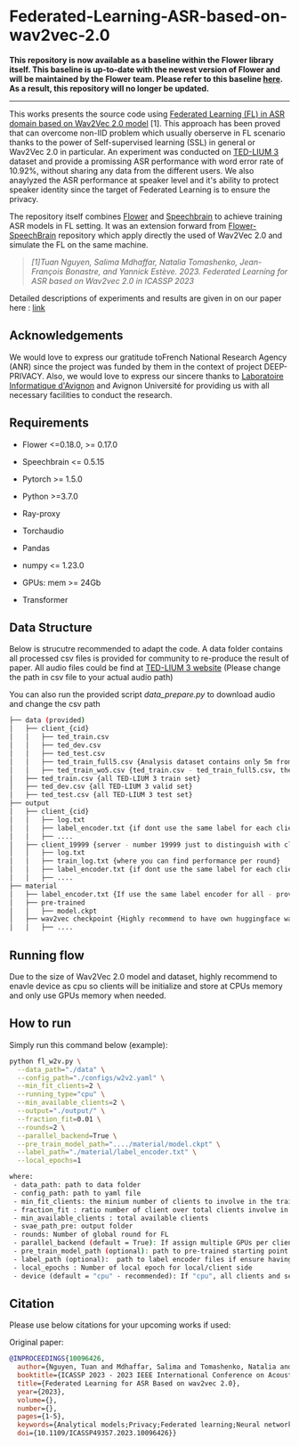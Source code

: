 # Federated-Learning-ASR-based-on-wav2vec-2.0

**This repository is now available as a baseline within the Flower library itself. This baseline is up-to-date with the newest version of Flower and will be maintained by the Flower team. Please refer to this baseline [here](https://github.com/adap/flower/tree/main/baselines/fedwav2vec2). As a result, this repository will no longer be updated.** 

----------------------------------
This works presents the source code using [Federated Learning (FL) in ASR domain based on Wav2Vec 2.0 model](https://arxiv.org/pdf/2302.10790.pdf) [1]. This approach has been proved that can overcome non-IID problem which usually oberserve in FL scenario thanks to the power of Self-supervised learning (SSL) in general or Wav2Vec 2.0 in particular. An experiment was conducted on [TED-LIUM 3 ](https://lium.univ-lemans.fr/en/ted-lium3/) dataset and provide a promissing ASR performance with word error rate of 10.92%, without sharing any data from the different users. We also anaylyzed the ASR performance at speaker level and it's ability to protect speaker identity since the target of Federated Learning is to ensure the privacy. 

The repository itself combines [Flower](https://flower.dev) and [Speechbrain](https://speechbrain.github.io) to achieve training ASR models in FL setting. It was an extension forward from [Flower-SpeechBrain](https://github.com/yan-gao-GY/Flower-SpeechBrain) repository which apply directly the used of Wav2Vec 2.0 and simulate the FL on the same machine. 


> *[1]Tuan Nguyen, Salima Mdhaffar, Natalia Tomashenko, Jean-François Bonastre, and Yannick Estève. 2023. Federated Learning for ASR based on Wav2vec 2.0 in ICASSP 2023*

Detailed descriptions of experiments and results are given in on our paper here : [link](https://arxiv.org/abs/2302.10790)


## Acknowledgements

We would love to express our gratitude toFrench National Research Agency (ANR) since the project was funded by them in the context of project DEEP-PRIVACY. 
Also, we would love to express our sincere thanks to [Laboratoire Informatique d'Avignon](https://liavignon.fr) and Avignon Université for providing us with all necessary facilities to conduct the research.

## Requirements

* Flower <=0.18.0, >= 0.17.0

* Speechbrain <= 0.5.15

* Pytorch >= 1.5.0

* Python >=3.7.0

* Ray-proxy

* Torchaudio

* Pandas

* numpy <= 1.23.0

* GPUs: mem >= 24Gb
* Transformer

## Data Structure
Below is strucutre recommended to adapt the code. A data folder contains all processed csv files is provided for community to re-produce the result of paper. All audio files could be find at [TED-LIUM 3 website](https://projets-lium.univ-lemans.fr/ted-lium/release3/)  (Please change the path in csv file to your actual audio path)

You can also run the provided script *data_prepare.py* to download audio and change the csv path

```bash
├── data (provided)
│   ├── client_{cid}
│   │   ├── ted_train.csv
│   │   ├── ted_dev.csv
│   │   ├── ted_test.csv
│   │   ├── ted_train_full5.csv {Analysis dataset contains only 5m from ted_train.csv}
│   │   ├── ted_train_wo5.csv {ted_train.csv - ted_train_full5.csv, the training in our paper}
│   ├── ted_train.csv {all TED-LIUM 3 train set}
│   ├── ted_dev.csv {all TED-LIUM 3 valid set}
│   ├── ted_test.csv {all TED-LIUM 3 test set}
├── output
│   ├── client_{cid}
│   │   ├── log.txt
│   │   ├── label_encoder.txt {if dont use the same label for each client and server, file will be generate for each client by Speechbrain}
│   │   ├── ....
│   ├── client_19999 {server - number 19999 just to distinguish with client cid. You can choose any number in the py file.}
│   │   ├── log.txt
│   │   ├── train_log.txt {where you can find performance per round}
│   │   ├── label_encoder.txt {if dont use the same label for each client and server}
│   │   ├── ....
├── material
│   ├── label_encoder.txt {If use the same label encoder for all - provided}
│   ├── pre-trained
│   │   ├── model.ckpt
│   ├── wav2vec checkpoint {Highly recommend to have own huggingface wav2vec2 checkpoint to avoid repeat download wav2vec2}
│   │   ├── ....

```

## Running flow
Due to the size of Wav2Vec 2.0 model and dataset, highly recommend to enavle device as cpu so clients will be initialize and store at CPUs memory and only use GPUs memory when needed. 

## How to run

Simply run this command below (example):
```bash
python fl_w2v.py \
  --data_path="./data" \
  --config_path="./configs/w2v2.yaml" \
  --min_fit_clients=2 \
  --running_type="cpu" \
  --min_available_clients=2 \
  --output="./output/" \
  --fraction_fit=0.01 \
  --rounds=2 \
  --parallel_backend=True \
  --pre_train_model_path="..../material/model.ckpt" \
  --label_path="./material/label_encoder.txt" \
  --local_epochs=1

where: 
 - data_path: path to data folder
 - config_path: path to yaml file
 - min_fit_clients: the minium number of clients to involve in the training per round
 - fraction_fit : ratio number of client over total clients involve in the training per round
 - min_available_clients : total available clients
 - svae_path_pre: output folder
 - rounds: Number of global round for FL
 - parallel_backend (default = True): If assign multiple GPUs per client
 - pre_train_model_path (optional): path to pre-trained starting point (in case of resume training or having pre-trained on ASR task as starting point)
 - label_path (optional):  path to label encoder files if ensure having same encoder for all
 - local_epochs : Number of local epoch for local/client side
 - device (default = "cpu" - recommended): If "cpu", all clients and server are initialized on CPU and only pump to GPUs if needed in order to ensure enough GPUs memmory. If dataset is small or on small scale, could switch to "cuda" which will be faster (to avoid switing GPU and CPU time).
```
## Citation
Please use below citations for your upcoming works if used:

Original paper:
```bibtex
@INPROCEEDINGS{10096426,
  author={Nguyen, Tuan and Mdhaffar, Salima and Tomashenko, Natalia and Bonastre, Jean-François and Estève, Yannick},
  booktitle={ICASSP 2023 - 2023 IEEE International Conference on Acoustics, Speech and Signal Processing (ICASSP)}, 
  title={Federated Learning for ASR Based on wav2vec 2.0}, 
  year={2023},
  volume={},
  number={},
  pages={1-5},
  keywords={Analytical models;Privacy;Federated learning;Neural networks;Speech recognition;Signal processing;Linguistics;Federated learning;Automatic Speech Recognition;Self-supervised models;Privacy},
  doi={10.1109/ICASSP49357.2023.10096426}}
```
